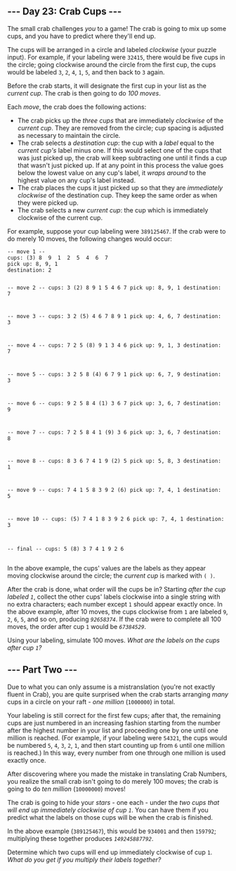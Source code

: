 <h2>--- Day 23: Crab Cups ---</h2><p>The small crab challenges <em>you</em> to a game! The crab is going to mix up some cups, and you have to predict where they&apos;ll end up.</p>
<p>The cups will be arranged in a circle and labeled <em>clockwise</em> (your puzzle input). For example, if your labeling were <code>32415</code>, there would be five cups in the circle; going clockwise around the circle from the first cup, the cups would be labeled <code>3</code>, <code>2</code>, <code>4</code>, <code>1</code>, <code>5</code>, and then back to <code>3</code> again.</p>
<p>Before the crab starts, it will designate the first cup in your list as the <em>current cup</em>. The crab is then going to do <em>100 moves</em>.</p>
<p>Each <em>move</em>, the crab does the following actions:</p>
<ul>
<li>The crab picks up the <em>three cups</em> that are immediately <em>clockwise</em> of the <em>current cup</em>. They are removed from the circle; cup spacing is adjusted as necessary to maintain the circle.</li>
<li>The crab selects a <em>destination cup</em>: the cup with a <em>label</em> equal to the <em>current cup&apos;s</em> label minus one. If this would select one of the cups that was just picked up, the crab will keep subtracting one until it finds a cup that wasn&apos;t just picked up. If at any point in this process the value goes below the lowest value on any cup&apos;s label, it <em>wraps around</em> to the highest value on any cup&apos;s label instead.</li>
<li>The crab places the cups it just picked up so that they are <em>immediately clockwise</em> of the destination cup. They keep the same order as when they were picked up.</li>
<li>The crab selects a new <em>current cup</em>: the cup which is immediately clockwise of the current cup.</li>
</ul>
<p>For example, suppose your cup labeling were <code>389125467</code>. If the crab were to do merely 10 moves, the following changes would occur:</p>
<pre><code>-- move 1 --
cups: (3) 8  9  1  2  5  4  6  7 
pick up: 8, 9, 1
destination: 2

-- move 2 --
cups:  3 (2) 8  9  1  5  4  6  7 
pick up: 8, 9, 1
destination: 7

-- move 3 --
cups:  3  2 (5) 4  6  7  8  9  1 
pick up: 4, 6, 7
destination: 3

-- move 4 --
cups:  7  2  5 (8) 9  1  3  4  6 
pick up: 9, 1, 3
destination: 7

-- move 5 --
cups:  3  2  5  8 (4) 6  7  9  1 
pick up: 6, 7, 9
destination: 3

-- move 6 --
cups:  9  2  5  8  4 (1) 3  6  7 
pick up: 3, 6, 7
destination: 9

-- move 7 --
cups:  7  2  5  8  4  1 (9) 3  6 
pick up: 3, 6, 7
destination: 8

-- move 8 --
cups:  8  3  6  7  4  1  9 (2) 5 
pick up: 5, 8, 3
destination: 1

-- move 9 --
cups:  7  4  1  5  8  3  9  2 (6)
pick up: 7, 4, 1
destination: 5

-- move 10 --
cups: (5) 7  4  1  8  3  9  2  6 
pick up: 7, 4, 1
destination: 3

-- final --
cups:  5 (8) 3  7  4  1  9  2  6 
</code></pre>
<p>In the above example, the cups&apos; values are the labels as they appear moving clockwise around the circle; the <em>current cup</em> is marked with <code>( )</code>.</p>
<p>After the crab is done, what order will the cups be in? Starting <em>after the cup labeled <code>1</code></em>, collect the other cups&apos; labels clockwise into a single string with no extra characters; each number except <code>1</code> should appear exactly once. In the above example, after 10 moves, the cups clockwise from <code>1</code> are labeled <code>9</code>, <code>2</code>, <code>6</code>, <code>5</code>, and so on, producing <em><code>92658374</code></em>. If the crab were to complete all 100 moves, the order after cup <code>1</code> would be <em><code>67384529</code></em>.</p>
<p>Using your labeling, simulate 100 moves. <em>What are the labels on the cups after cup <code>1</code>?</em></p>

<h2 id="part2">--- Part Two ---</h2><p>Due to what you can only assume is a mistranslation (you&apos;re <span title="If I were going for a programming language pun here, I&apos;d say you were a little... RUSTy.">not exactly fluent in Crab</span>), you are quite surprised when the crab starts arranging <em>many</em> cups in a circle on your raft - <em>one million</em> (<code>1000000</code>) in total.</p>
<p>Your labeling is still correct for the first few cups; after that, the remaining cups are just numbered in an increasing fashion starting from the number after the highest number in your list and proceeding one by one until one million is reached. (For example, if your labeling were <code>54321</code>, the cups would be numbered <code>5</code>, <code>4</code>, <code>3</code>, <code>2</code>, <code>1</code>, and then start counting up from <code>6</code> until one million is reached.) In this way, every number from one through one million is used exactly once.</p>
<p>After discovering where you made the mistake in translating Crab Numbers, you realize the small crab isn&apos;t going to do merely 100 moves; the crab is going to do <em>ten million</em> (<code>10000000</code>) moves!</p>
<p>The crab is going to hide your <em class="star">stars</em> - one each - under the <em>two cups that will end up immediately clockwise of cup <code>1</code></em>. You can have them if you predict what the labels on those cups will be when the crab is finished.</p>
<p>In the above example (<code>389125467</code>), this would be <code>934001</code> and then <code>159792</code>; multiplying these together produces <em><code>149245887792</code></em>.</p>
<p>Determine which two cups will end up immediately clockwise of cup <code>1</code>. <em>What do you get if you multiply their labels together?</em></p>
